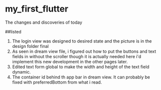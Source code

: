 # my_first_flutter

The changes and discoveries of today

##listed

1. The login view was designed to desired state and the picture is in the design folder final
2. As seen in dream view file, i figured out how to put the buttons and text fields in without the
   scroller though it is actually needed here i'd implement this new development in the other pages later.
3. Edited text form global to make the width and height of the text field dynamic.
4. The container id behind th app bar in dream view. It can probably be fixed with preferredBottom from what i read.